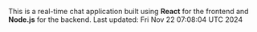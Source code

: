 This is a real-time chat application built using **React** for the frontend and **Node.js** for the backend.
Last updated: Fri Nov 22 07:08:04 UTC 2024
